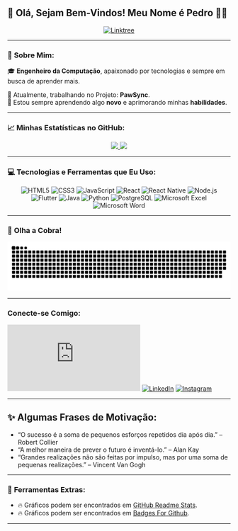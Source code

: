 ## 🌟 Olá, Sejam Bem-Vindos! Meu Nome é **Pedro** 👋🏻

<div align="center">
  <a href="https://linktr.ee/Pedro_Furtado1">
    <img src="https://img.shields.io/badge/linktree-39E09B?style=for-the-badge&logo=linktree&logoColor=white" alt="Linktree">
  </a>
</div>

---

### 🚀 **Sobre Mim:**
🎓 **Engenheiro da Computação**, apaixonado por tecnologias e sempre em busca de aprender mais.

💼 Atualmente, trabalhando no Projeto: **PawSync**.  
🌱 Estou sempre aprendendo algo **novo** e aprimorando minhas **habilidades**.  

---

### 📈 **Minhas Estatísticas no GitHub:**

<div align="center">
  <a href="https://github.com/PedroFurtadoC">
    <img height="180em" src="https://github-readme-stats.vercel.app/api?username=PedroFurtadoC&show_icons=true&theme=radical&include_all_commits=true&count_private=true"/>
    <img height="180em" src="https://github-readme-stats.vercel.app/api/top-langs/?username=PedroFurtadoC&layout=compact&langs_count=10&theme=radical"/>
  </a>
</div>

---

### 💻 **Tecnologias e Ferramentas que Eu Uso:**

<div align="center">
  <img src="https://img.shields.io/badge/HTML5-E34F26?style=for-the-badge&logo=html5&logoColor=white" alt="HTML5"/>
  <img src="https://img.shields.io/badge/CSS3-1572B6?style=for-the-badge&logo=css3&logoColor=white" alt="CSS3"/>
  <img src="https://img.shields.io/badge/JavaScript-F7DF1E?style=for-the-badge&logo=javascript&logoColor=black" alt="JavaScript"/>
  <img src="https://img.shields.io/badge/React-20232A?style=for-the-badge&logo=react&logoColor=61DAFB" alt="React"/>
  <img src="https://img.shields.io/badge/React_Native-20232A?style=for-the-badge&logo=react&logoColor=61DAFB" alt="React Native"/>
  <img src="https://img.shields.io/badge/Node.js-43853D?style=for-the-badge&logo=node.js&logoColor=white" alt="Node.js"/>
  <img src="https://img.shields.io/badge/Flutter-02569B?style=for-the-badge&logo=flutter&logoColor=white" alt="Flutter"/>
  <img src="https://img.shields.io/badge/Java-ED8B00?style=for-the-badge&logo=openjdk&logoColor=white" alt="Java"/>
  <img src="https://img.shields.io/badge/Python-14354C?style=for-the-badge&logo=python&logoColor=white" alt="Python"/>
  <img src="https://img.shields.io/badge/PostgreSQL-316192?style=for-the-badge&logo=postgresql&logoColor=white" alt="PostgreSQL"/>
  <img src="https://img.shields.io/badge/Microsoft_Excel-217346?style=for-the-badge&logo=microsoft-excel&logoColor=white" alt="Microsoft Excel"/>
  <img src="https://img.shields.io/badge/Microsoft_Word-2B579A?style=for-the-badge&logo=microsoft-word&logoColor=white" alt="Microsoft Word"/>
</div>

---

### 🐍 **Olha a Cobra!**

<div align="center">
<picture>
  <source media="(prefers-color-scheme: dark)" srcset="https://github.com/PedroFurtadoC/PedroFurtadoC/blob/output/github-contribution-grid-snake-dark.svg" />
  <source media="(prefers-color-scheme: light)" srcset="https://github.com/PedroFurtadoC/PedroFurtadoC/blob/output/github-contribution-grid-snake.svg" />
  <img alt="github-snake" src="https://github.com/PedroFurtadoC/PedroFurtadoC/blob/output/github-contribution-grid-snake.svg" />
</picture>
</div>

---

### **Conecte-se Comigo:**

[![Portfólio](https://img.shields.io/website?label=Visite%20meu%20Portfólio&style=for-the-badge&url=https://pedrofurtadoc.github.io/meu_portfolio/pages/home.html)](https://pedrofurtadoc.github.io/meu_portfolio/pages/home.html) 
[![LinkedIn](https://img.shields.io/badge/LinkedIn-0077B5?style=for-the-badge&logo=linkedin&logoColor=white)](https://www.linkedin.com/in/pedro-furtado-33159023b/) 
[![Instagram](https://img.shields.io/badge/Instagram-E4405F?style=for-the-badge&logo=instagram&logoColor=white)](https://www.instagram.com/pedro_furtado_c)

---

## ✨ **Algumas Frases de Motivação:**

- “O sucesso é a soma de pequenos esforços repetidos dia após dia.” – Robert Collier
- “A melhor maneira de prever o futuro é inventá-lo.” – Alan Kay
- “Grandes realizações não são feitas por impulso, mas por uma soma de pequenas realizações.” – Vincent Van Gogh

---

### 🔗 **Ferramentas Extras:**
- 🔥 Gráficos podem ser encontrados em [GitHub Readme Stats](https://github.com/anuraghazra/github-readme-stats).
- 🔥 Gráficos podem ser encontrados em [Badges For Github](https://dev.to/envoy_/150-badges-for-github-pnk).
---
